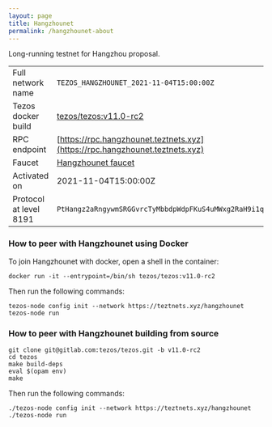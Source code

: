 ```yaml
---
layout: page
title: Hangzhounet
permalink: /hangzhounet-about
---
```


Long-running testnet for Hangzhou proposal.

| | |
|-------|---------------------|
| Full network name | `TEZOS_HANGZHOUNET_2021-11-04T15:00:00Z` |
| Tezos docker build | [tezos/tezos:v11.0-rc2](https://hub.docker.com/r/tezos/tezos/tags?page=1&ordering=last_updated&name=v11.0-rc2) |
| RPC endpoint | [https://rpc.hangzhounet.teztnets.xyz](https://rpc.hangzhounet.teztnets.xyz) |
| Faucet | [Hangzhounet faucet](https://faucet.hangzhounet.teztnets.xyz) |
| Activated on | 2021-11-04T15:00:00Z |
| Protocol at level 8191 |  `PtHangz2aRngywmSRGGvrcTyMbbdpWdpFKuS4uMWxg2RaH9i1qx` |


### How to peer with Hangzhounet using Docker

To join Hangzhounet with docker, open a shell in the container:

```
docker run -it --entrypoint=/bin/sh tezos/tezos:v11.0-rc2
```

Then run the following commands:

```
tezos-node config init --network https://teztnets.xyz/hangzhounet
tezos-node run
```

### How to peer with Hangzhounet building from source

```
git clone git@gitlab.com:tezos/tezos.git -b v11.0-rc2
cd tezos
make build-deps
eval $(opam env)
make
```

Then run the following commands:

```
./tezos-node config init --network https://teztnets.xyz/hangzhounet
./tezos-node run
```
